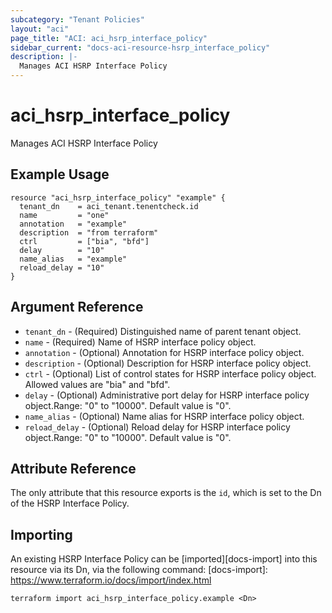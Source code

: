 ```yaml
---
subcategory: "Tenant Policies"
layout: "aci"
page_title: "ACI: aci_hsrp_interface_policy"
sidebar_current: "docs-aci-resource-hsrp_interface_policy"
description: |-
  Manages ACI HSRP Interface Policy
---
```


# aci_hsrp_interface_policy #
Manages ACI HSRP Interface Policy

## Example Usage ##

```hcl
resource "aci_hsrp_interface_policy" "example" {
  tenant_dn    = aci_tenant.tenentcheck.id
  name         = "one"
  annotation   = "example"
  description  = "from terraform"
  ctrl         = ["bia", "bfd"]
  delay        = "10"
  name_alias   = "example"
  reload_delay = "10"
}
```


## Argument Reference ##

* `tenant_dn` - (Required) Distinguished name of parent tenant object.
* `name` - (Required) Name of HSRP interface policy object.
* `annotation` - (Optional) Annotation for HSRP interface policy object.
* `description` - (Optional) Description for HSRP interface policy object.
* `ctrl` - (Optional) List of control states for HSRP interface policy object. Allowed values are "bia" and "bfd".
* `delay` - (Optional) Administrative port delay for HSRP interface policy object.Range: "0" to "10000". Default value is "0".
* `name_alias` - (Optional) Name alias for HSRP interface policy object.
* `reload_delay` - (Optional) Reload delay for HSRP interface policy object.Range: "0" to "10000". Default value is "0".



## Attribute Reference

The only attribute that this resource exports is the `id`, which is set to the
Dn of the HSRP Interface Policy.

## Importing ##

An existing HSRP Interface Policy can be [imported][docs-import] into this resource via its Dn, via the following command:
[docs-import]: https://www.terraform.io/docs/import/index.html


```
terraform import aci_hsrp_interface_policy.example <Dn>
```
